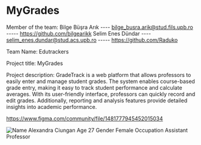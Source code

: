 # MyGrades

Member of the team:
Bilge Büşra Arık  ---- bilge_busra.arik@stud.fils.upb.ro  -----  https://github.com/bilgearikk
Selim Enes Dündar  ----  selim_enes.dundar@stud.acs.upb.ro   -----   https://github.com/Raduko

Team Name:
Edutrackers

Project title:
MyGrades

Project description:
GradeTrack is a web platform that allows professors to easily enter and manage student grades. The system enables course-based grade entry, making it easy to track student performance and calculate averages. With its user-friendly interface, professors can quickly record and edit grades. Additionally, reporting and analysis features provide detailed insights into academic performance.


https://www.figma.com/community/file/1481777945452015034 


![Name Alexandra Ciungan Age 27 Gender Female Occupation Assistant Professor](https://github.com/user-attachments/assets/4f606389-26cb-4241-be85-36a66243ed65)


